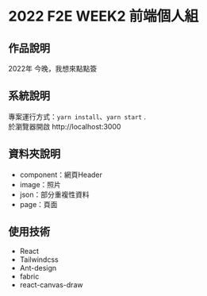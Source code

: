 # 2022 F2E WEEK2 前端個人組

## 作品說明

2022年 今晚，我想來點點簽

## 系統說明

專案運行方式：`yarn install`、`yarn start` .\
於瀏覽器開啟 http://localhost:3000


## 資料夾說明

- component：網頁Header
- image：照片
- json：部分重複性資料
- page：頁面


## 使用技術

- React
- Tailwindcss
- Ant-design
- fabric
- react-canvas-draw
